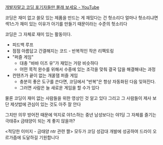 [개발자말고 코딩 포기자들만 몰래 보세요 - YouTube](https://www.youtube.com/watch?v=vlaqxFZKxXo)

코딩은 재미 없고 쓸모 있는 제품을 만드는 게 재밌다는 건 헛소리다
얼마나 헛소리냐면 섹1스가 재미 있는 이유가 아기를 만들기 때문이라는 수준의 헛소리다

코딩은 그 자체로 재미 있는 활동이다.
- 피드백 루프
- 점점 아름답고 간결해지는 코드 - 반복적인 작은 리팩토링
- "퍼즐 게임" 
  - 대충 "바바 이즈 유"가 재밌는 거랑 비슷하다
  - 어떤 목적 완수를 위해서 수중에 있는 조각을 맞춰 결국 답을 해결해내는 과정
 - 컨텐츠가 끝이 없는 개꿀잼 퍼즐 게임
   - 충분히 좋은 도구를 쓴다면, 코딩에서 "반복"은 항상 자동화된 다음 잊혀진다. 
   - 그러면 사람은 늘 새로운 게임을 할 수가 있다

물론 코딩이 재미 없는 사람들을 위한 영상인 것 알고 있다
그리고 그 사람들이 제사 보단 제삿밥에 관심이 있는 것도 아주 잘 안다

그치만 의무 방어전 때문에 억지로 야1스하는 중년 남성보다는
야1딩 그 자체를 즐기는 극태쥬x 금태양이 되는 게 좋지 않을까?

<적당한 이미지 - 금태양 ntr 관련 짤>
모두가 코딩 성감대 개발에 성공하여 드라이 오르가즘에 도달하길 기원합니다